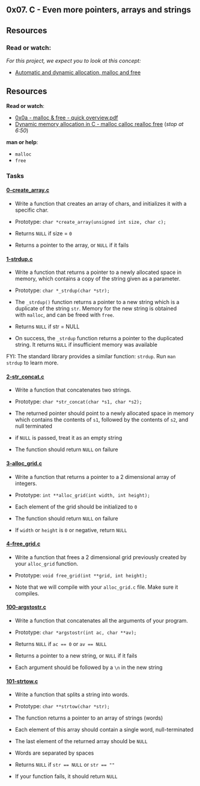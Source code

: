 ## 0x07. C - Even more pointers, arrays and strings

## Resources

### Read or watch:

_For this project, we expect you to look at this concept:_

- [Automatic and dynamic allocation, malloc and free](https://intranet.alxswe.com/concepts/62)

## Resources

**Read or watch**:

- [0x0a - malloc & free - quick overview.pdf](https://intranet.alxswe.com/rltoken/7q6RmWq86XkUhvmlhrg9bg "0x0a - malloc & free - quick overview.pdf")
- [Dynamic memory allocation in C - malloc calloc realloc free](https://intranet.alxswe.com/rltoken/pfGb2oVIYLO_1a8jtFGQYw "Dynamic memory allocation in C - malloc calloc realloc free") (_stop at 6:50_)

**man or help**:

- `malloc`
- `free`

### Tasks

#### [0-create_array.c](https://github.com/Jerdah/alx-low_level_programming/blob/master/0x0B-malloc_free/0-create_array.c)

- Write a function that creates an array of chars, and initializes it with a specific char.

- Prototype: `char *create_array(unsigned int size, char c);`
- Returns `NULL` if size = `0`
- Returns a pointer to the array, or `NULL` if it fails

#### [1-strdup.c](https://github.com/Jerdah/alx-low_level_programming/blob/master/0x0B-malloc_free/1-strdup.c)

- Write a function that returns a pointer to a newly allocated space in memory, which contains a copy of the string given as a parameter.

- Prototype: `char *_strdup(char *str);`
- The `_strdup()` function returns a pointer to a new string which is a duplicate of the string `str`. Memory for the new string is obtained with `malloc`, and can be freed with `free`.
- Returns `NULL` if str = NULL
- On success, the `_strdup` function returns a pointer to the duplicated string. It returns `NULL` if insufficient memory was available

FYI: The standard library provides a similar function: `strdup`. Run `man strdup` to learn more.

#### [2-str_concat.c](https://github.com/Jerdah/alx-low_level_programming/blob/master/0x0B-malloc_free/2-str_concat.c)

- Write a function that concatenates two strings.

- Prototype: `char *str_concat(char *s1, char *s2);`
- The returned pointer should point to a newly allocated space in memory which contains the contents of `s1`, followed by the contents of `s2`, and null terminated
- if `NULL` is passed, treat it as an empty string
- The function should return `NULL` on failure

#### [3-alloc_grid.c](https://github.com/Jerdah/alx-low_level_programming/blob/master/0x0B-malloc_free/3-alloc_grid.c)

- Write a function that returns a pointer to a 2 dimensional array of integers.

- Prototype: `int **alloc_grid(int width, int height);`
- Each element of the grid should be initialized to `0`
- The function should return `NULL` on failure
- If `width` or `height` is `0` or negative, return `NULL`

#### [4-free_grid.c](https://github.com/Jerdah/alx-low_level_programming/blob/master/0x0B-malloc_free/4-free_grid.c)

- Write a function that frees a 2 dimensional grid previously created by your `alloc_grid` function.

- Prototype: `void free_grid(int **grid, int height);`
- Note that we will compile with your `alloc_grid.c` file. Make sure it compiles.

#### [100-argstostr.c](https://github.com/Jerdah/alx-low_level_programming/blob/master/0x0B-malloc_free/100-argstostr.c)

- Write a function that concatenates all the arguments of your program.

- Prototype: `char *argstostr(int ac, char **av);`
- Returns `NULL` if `ac == 0` or `av == NULL`
- Returns a pointer to a new string, or `NULL` if it fails
- Each argument should be followed by a `\n` in the new string

#### [101-strtow.c](https://github.com/Jerdah/alx-low_level_programming/blob/master/0x0B-malloc_free/101-strtow.c)

- Write a function that splits a string into words.

- Prototype: `char **strtow(char *str);`
- The function returns a pointer to an array of strings (words)
- Each element of this array should contain a single word, null-terminated
- The last element of the returned array should be `NULL`
- Words are separated by spaces
- Returns `NULL` if `str == NULL` or `str == ""`
- If your function fails, it should return `NULL`

